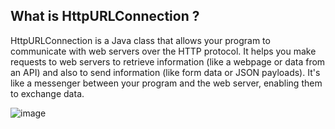 

What is HttpURLConnection ? 
---
HttpURLConnection is a Java class that allows your program to communicate with web servers over the HTTP protocol. It helps you make requests to web servers to retrieve information (like a webpage or data from an API) and also to send information (like form data or JSON payloads). It's like a messenger between your program and the web server, enabling them to exchange data.


![image](https://github.com/PPC2001/HttpURLConnection-API/assets/107803628/5cf0bf76-bf8e-4844-8e3c-0353c94d2c7b)
